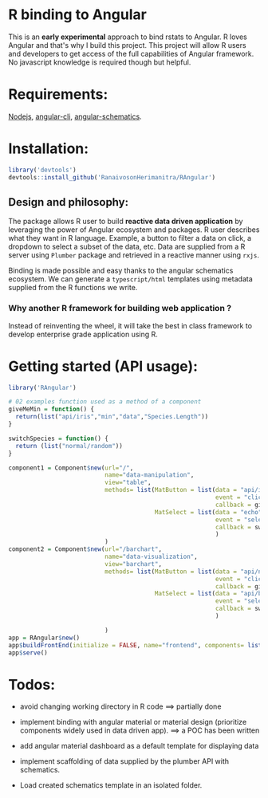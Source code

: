 # R binding to Angular
This is an **early experimental** approach to bind rstats to Angular. R loves Angular and that's why I build this project.
This project will allow R users and developers to get access of the full capabilities of Angular framework.
No javascript knowledge is required though but helpful.

# Requirements:

[Nodejs](https://nodejs.org/en/download/), [angular-cli](https://angular.io/cli), [angular-schematics](https://blog.angular.io/schematics-an-introduction-dc1dfbc2a2b2).

# Installation:

```r
library('devtools')
devtools::install_github('RanaivosonHerimanitra/RAngular')
```


## Design and philosophy:

The package allows R user to build **reactive data driven application** by leveraging the power of Angular ecosystem and packages. R user describes what they want in R language. Example, a button to filter a data on click, a dropdown to select a subset of the data, etc. Data are supplied from a R server using `Plumber` package and retrieved in a reactive manner using `rxjs`.

Binding is made possible and easy thanks to the angular schematics ecosystem.  We can generate a `typescript/html` templates using metadata supplied from the R functions we write.

### Why another R framework for building web application ?

Instead of reinventing the wheel, it will take the best in class framework to develop enterprise grade application using R. 

# Getting started (API usage):

```r
library('RAngular')

# 02 examples function used as a method of a component
giveMeMin = function() {
  return(list("api/iris","min","data","Species.Length"))
}

switchSpecies = function() {
  return (list("normal/random"))
}

component1 = Component$new(url="/",
                           name="data-manipulation",
                           view="table",
                           methods= list(MatButton = list(data = "api/iris", 
                                                          event = "click", 
                                                          callback = giveMeMin),
                                         MatSelect = list(data = "echo", 
                                                          event = "selectionChange",
                                                          callback = switchSpecies)
                                                          )
                           )
component2 = Component$new(url="/barchart",
                           name="data-visualization",
                           view="barchart",
                           methods= list(MatButton = list(data = "api/normal/random", 
                                                          event = "click", 
                                                          callback = giveMeMin),
                                         MatSelect = list(data = "api/binomial/random", 
                                                          event = "selectionChange",
                                                          callback = switchSpecies)
                                                          )

                           )
app = RAngular$new()
app$buildFrontEnd(initialize = FALSE, name="frontend", components= list(component1, component2))
app$serve()
```

# Todos:

* avoid changing working directory in R code ==> partially done

* implement binding with angular material or material design (prioritize components widely used in data driven app). ==> a POC has been written

* add angular material dashboard as a default template for displaying data

* implement scaffolding of data supplied by the plumber API with schematics.

* Load created schematics template in an isolated folder.